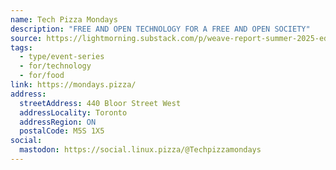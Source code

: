 ```yaml
---
name: Tech Pizza Mondays
description: "FREE AND OPEN TECHNOLOGY FOR A FREE AND OPEN SOCIETY"
source: https://lightmorning.substack.com/p/weave-report-summer-2025-edition
tags:
  - type/event-series
  - for/technology
  - for/food
link: https://mondays.pizza/
address:
  streetAddress: 440 Bloor Street West
  addressLocality: Toronto
  addressRegion: ON
  postalCode: M5S 1X5
social:
  mastodon: https://social.linux.pizza/@Techpizzamondays
---
```

